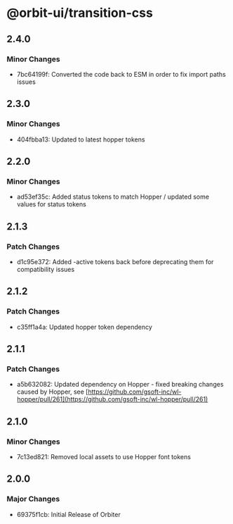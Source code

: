 # @orbit-ui/transition-css

## 2.4.0

### Minor Changes

- 7bc64199f: Converted the code back to ESM in order to fix import paths issues

## 2.3.0

### Minor Changes

- 404fbba13: Updated to latest hopper tokens

## 2.2.0

### Minor Changes

- ad53ef35c: Added status tokens to match Hopper / updated some values for status tokens

## 2.1.3

### Patch Changes

- d1c95e372: Added -active tokens back before deprecating them for compatibility issues

## 2.1.2

### Patch Changes

- c35ff1a4a: Updated hopper token dependency

## 2.1.1

### Patch Changes

- a5b632082: Updated dependency on Hopper - fixed breaking changes caused by Hopper, see [https://github.com/gsoft-inc/wl-hopper/pull/261](https://github.com/gsoft-inc/wl-hopper/pull/261)

## 2.1.0

### Minor Changes

- 7c13ed821: Removed local assets to use Hopper font tokens

## 2.0.0

### Major Changes

- 69375f1cb: Initial Release of Orbiter
